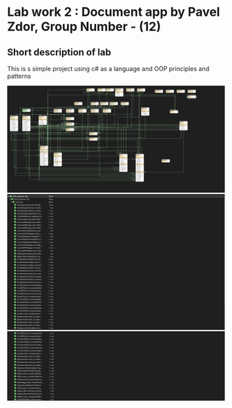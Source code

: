 # Lab work 2 : Document app by Pavel Zdor, Group Number - (12)

## Short description of lab
This is s simple project using c# as a language and OOP principles and patterns





![alt text](image-1.png)
![alt text](image.png)
![alt text](image-2.png)